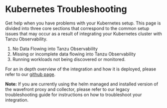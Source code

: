 # Kubernetes Troubleshooting

Get help when you have problems with your Kubernetes setup. This page is divided into three core sections that correspond to the common setup issues that may occur as a result of integrating your Kubernetes cluster with Tanzu Observability.

1. No Data Flowing into Tanzu Observability
2. Missing or incomplete data flowing into Tanzu Observability
3. Running workloads not being discovered or monitored. 

For an in depth overview of the integration and how it is deployed, please refer to our [github page](https://github.com/wavefrontHQ/wavefront-operator-for-kubernetes).

**Note:** If you are currently using the helm managed and installed version of the wavefront proxy and collector, please refer to our legacy troubleshooting guide for instructions on how to troubleshoot your integration. 